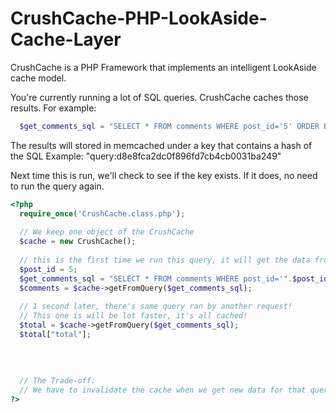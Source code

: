 CrushCache-PHP-LookAside-Cache-Layer
====================================

CrushCache is a PHP Framework that implements an intelligent LookAside cache model.


You're currently running a lot of SQL queries. CrushCache caches those results. For example:
```php
  $get_comments_sql = "SELECT * FROM comments WHERE post_id='5' ORDER BY date_written";
```

The results will stored in memcached under a key that contains a hash of the SQL
Example: "query:d8e8fca2dc0f896fd7cb4cb0031ba249"

Next time this is run, we'll check to see if the key exists. If it does, no need to run the query again.




```php
<?php
  require_once('CrushCache.class.php');
  
  // We keep one object of the CrushCache
  $cache = new CrushCache();
  
  // this is the first time we run this query, it will get the data from MySQL and cache it.
  $post_id = 5;
  $get_comments_sql = "SELECT * FROM comments WHERE post_id='".$post_id."' ORDER BY date_written";
  $comments = $cache->getFromQuery($get_comments_sql);
  
  // 1 second later, there's same query ran by another request!
  // This one is will be lot faster, it's all cached!
  $total = $cache->getFromQuery($get_comments_sql);
  $total["total"];
  
  
  
  
  // The Trade-off:
  // We have to invalidate the cache when we get new data for that query.
?>
```
